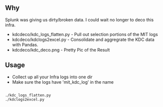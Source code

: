 ## Why
Splunk was giving us dirty/broken data. I could wait no longer to deco this infra.
- kdcdeco/kdc_logs_flatten.py	- Pull out selection portions of the MIT logs 
- kdcdeco/kdclogs2excel.py    - Consolidate and aggregrate the KDC data with Pandas.
- kdcdeco/kdc_deco.png - Pretty Pic of the Result
## Usage
- Collect up all your Infra logs into one dir 
- Make sure the logs have 'mit_kdc_log' in the name 
```

./kdc_logs_flatten.py
./kdclogs2excel.py

```

